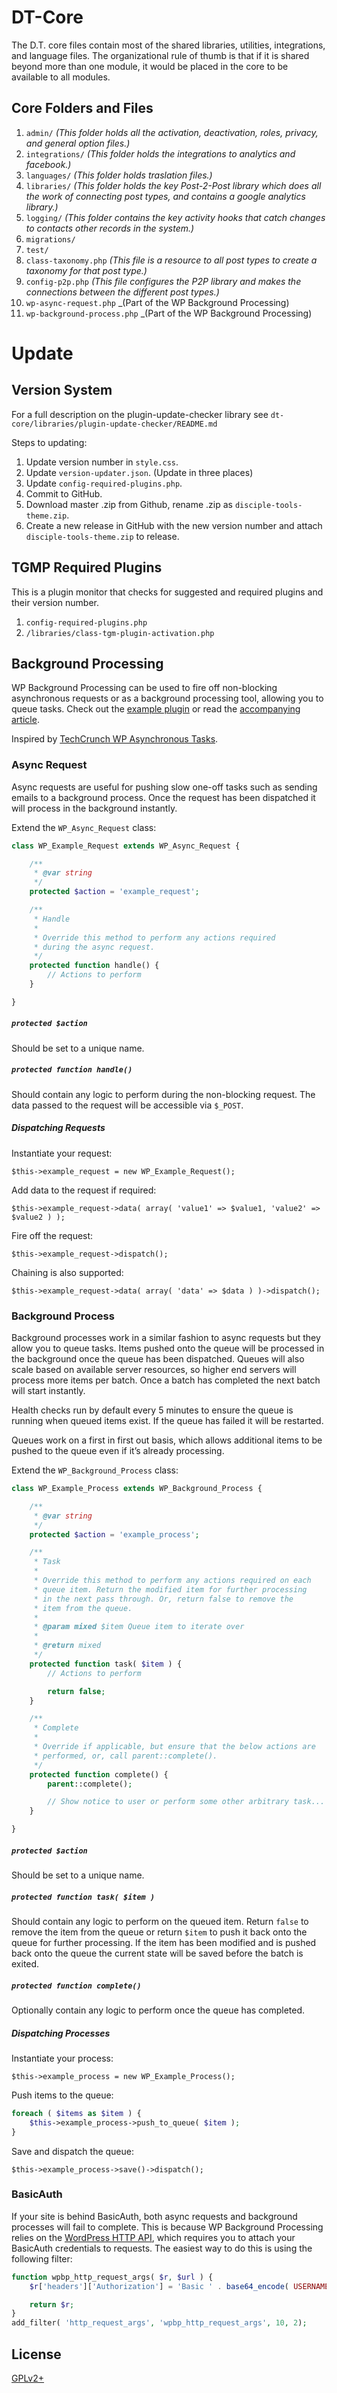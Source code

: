 # DT-Core
The D.T. core files contain most of the shared libraries, utilities, integrations, and language files. The organizational 
rule of thumb is that if it is shared beyond more than one module, it would be placed in the core to be available to all modules.

## Core Folders and Files
1. `admin/` _(This folder holds all the activation, deactivation, roles, privacy, and general option files.)_
1. `integrations/` _(This folder holds the integrations to analytics and facebook.)_
1. `languages/` _(This folder holds traslation files.)_
1. `libraries/` _(This folder holds the key Post-2-Post library which does all the work of connecting post types, and contains
a google analytics library.)_
1. `logging/` _(This folder contains the key activity hooks that catch changes to contacts other records in the system.)_
1. `migrations/`
1. `test/`
1. `class-taxonomy.php` _(This file is a resource to all post types to create a taxonomy for that post type.)_
1. `config-p2p.php` _(This file configures the P2P library and makes the connections between the different post types.)_
1. `wp-async-request.php` _(Part of the WP Background Processing)
1. `wp-background-process.php` _(Part of the WP Background Processing)


# Update


## Version System
For a full description on the plugin-update-checker library see `dt-core/libraries/plugin-update-checker/README.md`

Steps to updating:
1. Update version number in `style.css`.
1. Update `version-updater.json`. (Update in three places)
1. Update `config-required-plugins.php`. 
1. Commit to GitHub.
1. Download master .zip from Github, rename .zip as `disciple-tools-theme.zip`.
1. Create a new release in GitHub with the new version number and attach `disciple-tools-theme.zip` to release.

## TGMP Required Plugins
This is a plugin monitor that checks for suggested and required plugins and their version number.
1. `config-required-plugins.php`
2. `/libraries/class-tgm-plugin-activation.php`


## Background Processing

WP Background Processing can be used to fire off non-blocking asynchronous requests or as a background processing tool, allowing you to queue tasks. Check out the [example plugin](https://github.com/A5hleyRich/wp-background-processing-example) or read the [accompanying article](https://deliciousbrains.com/background-processing-wordpress/).

Inspired by [TechCrunch WP Asynchronous Tasks](https://github.com/techcrunch/wp-async-task).


### Async Request

Async requests are useful for pushing slow one-off tasks such as sending emails to a background process. Once the request has been dispatched it will process in the background instantly.

Extend the `WP_Async_Request` class:

```php
class WP_Example_Request extends WP_Async_Request {

	/**
	 * @var string
	 */
	protected $action = 'example_request';

	/**
	 * Handle
	 *
	 * Override this method to perform any actions required
	 * during the async request.
	 */
	protected function handle() {
		// Actions to perform
	}

}
```

##### `protected $action`

Should be set to a unique name.

##### `protected function handle()`

Should contain any logic to perform during the non-blocking request. The data passed to the request will be accessible via `$_POST`.

##### Dispatching Requests

Instantiate your request:

`$this->example_request = new WP_Example_Request();`

Add data to the request if required:

`$this->example_request->data( array( 'value1' => $value1, 'value2' => $value2 ) );`

Fire off the request:

`$this->example_request->dispatch();`

Chaining is also supported:

`$this->example_request->data( array( 'data' => $data ) )->dispatch();`

### Background Process

Background processes work in a similar fashion to async requests but they allow you to queue tasks. Items pushed onto the queue will be processed in the background once the queue has been dispatched. Queues will also scale based on available server resources, so higher end servers will process more items per batch. Once a batch has completed the next batch will start instantly.

Health checks run by default every 5 minutes to ensure the queue is running when queued items exist. If the queue has failed it will be restarted.

Queues work on a first in first out basis, which allows additional items to be pushed to the queue even if it’s already processing.

Extend the `WP_Background_Process` class:

```php
class WP_Example_Process extends WP_Background_Process {

	/**
	 * @var string
	 */
	protected $action = 'example_process';

	/**
	 * Task
	 *
	 * Override this method to perform any actions required on each
	 * queue item. Return the modified item for further processing
	 * in the next pass through. Or, return false to remove the
	 * item from the queue.
	 *
	 * @param mixed $item Queue item to iterate over
	 *
	 * @return mixed
	 */
	protected function task( $item ) {
		// Actions to perform

		return false;
	}

	/**
	 * Complete
	 *
	 * Override if applicable, but ensure that the below actions are
	 * performed, or, call parent::complete().
	 */
	protected function complete() {
		parent::complete();

		// Show notice to user or perform some other arbitrary task...
	}

}
```

##### `protected $action`

Should be set to a unique name.

##### `protected function task( $item )`

Should contain any logic to perform on the queued item. Return `false` to remove the item from the queue or return `$item` to push it back onto the queue for further processing. If the item has been modified and is pushed back onto the queue the current state will be saved before the batch is exited.

##### `protected function complete()`

Optionally contain any logic to perform once the queue has completed.

##### Dispatching Processes

Instantiate your process:

`$this->example_process = new WP_Example_Process();`

Push items to the queue:

```php
foreach ( $items as $item ) {
    $this->example_process->push_to_queue( $item );
}
```

Save and dispatch the queue:

`$this->example_process->save()->dispatch();`

### BasicAuth

If your site is behind BasicAuth, both async requests and background processes will fail to complete. This is because WP Background Processing relies on the [WordPress HTTP API](http://codex.wordpress.org/HTTP_API), which requires you to attach your BasicAuth credentials to requests. The easiest way to do this is using the following filter:

```php
function wpbp_http_request_args( $r, $url ) {
	$r['headers']['Authorization'] = 'Basic ' . base64_encode( USERNAME . ':' . PASSWORD );

	return $r;
}
add_filter( 'http_request_args', 'wpbp_http_request_args', 10, 2);
```

## License

[GPLv2+](http://www.gnu.org/licenses/gpl-2.0.html)
